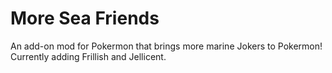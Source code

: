 # More Sea Friends

An add-on mod for Pokermon that brings more marine Jokers to Pokermon!
Currently adding Frillish and Jellicent.
